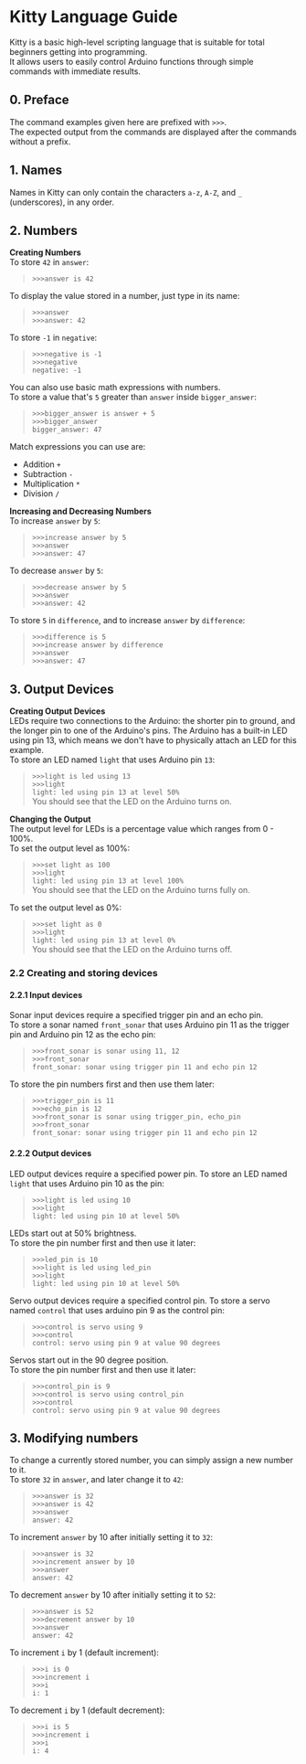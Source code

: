 # Kitty Language Guide
Kitty is a basic high-level scripting language that is suitable for total beginners getting into programming.  
It allows users to easily control Arduino functions through simple commands with immediate results.

## 0. Preface
The command examples given here are prefixed with `>>>`.  
The expected output from the commands are displayed after the commands without a prefix.

## 1. Names
Names in Kitty can only contain the characters `a-z`, `A-Z`, and `_` (underscores), in any order.

## 2. Numbers
__Creating Numbers__  
To store `42` in `answer`:
> `>>>answer is 42`

To display the value stored in a number, just type in its name:
> `>>>answer`  
> `>>>answer: 42`

To store `-1` in `negative`:
> `>>>negative is -1`  
> `>>>negative`  
> `negative: -1`

You can also use basic math expressions with numbers.  
To store a value that's `5` greater than `answer` inside `bigger_answer`:
> `>>>bigger_answer is answer + 5`  
> `>>>bigger_answer`  
> `bigger_answer: 47`

Match expressions you can use are:
* Addition `+`
* Subtraction `-`
* Multiplication `*`
* Division `/`

__Increasing and Decreasing Numbers__  
To increase `answer` by `5`:
> `>>>increase answer by 5`  
> `>>>answer`  
> `>>>answer: 47`

To decrease `answer` by `5`:
> `>>>decrease answer by 5`  
> `>>>answer`  
> `>>>answer: 42`

To store `5` in `difference`, and to increase `answer` by `difference`:
> `>>>difference is 5`  
> `>>>increase answer by difference`  
> `>>>answer`  
> `>>>answer: 47`

## 3. Output Devices
__Creating Output Devices__  
LEDs require two connections to the Arduino: the shorter pin to ground, and the longer pin to one of the Arduino's pins. The Arduino has a built-in LED using pin 13, which means we don't have to physically attach an LED for this example.  
To store an LED named `light` that uses Arduino pin `13`:
> `>>>light is led using 13`  
> `>>>light`  
> `light: led using pin 13 at level 50%`  
You should see that the LED on the Arduino turns on.

__Changing the Output__  
The output level for LEDs is a percentage value which ranges from 0 - 100%.  
To set the output level as 100%:
> `>>>set light as 100`  
> `>>>light`  
> `light: led using pin 13 at level 100%`  
You should see that the LED on the Arduino turns fully on.

To set the output level as 0%:
> `>>>set light as 0`  
> `>>>light`  
> `light: led using pin 13 at level 0%`  
You should see that the LED on the Arduino turns off.


### 2.2 Creating and storing devices

#### 2.2.1 Input devices

Sonar input devices require a specified trigger pin and an echo pin.  
To store a sonar named `front_sonar` that uses Arduino pin 11 as the trigger pin and Arduino pin 12 as the echo pin:
> `>>>front_sonar is sonar using 11, 12`  
> `>>>front_sonar`  
> `front_sonar: sonar using trigger pin 11 and echo pin 12`

To store the pin numbers first and then use them later:
> `>>>trigger_pin is 11`  
> `>>>echo_pin is 12`  
> `>>>front_sonar is sonar using trigger_pin, echo_pin`  
> `>>>front_sonar`  
> `front_sonar: sonar using trigger pin 11 and echo pin 12`

#### 2.2.2 Output devices  
LED output devices require a specified power pin.
To store an LED named `light` that uses Arduino pin 10 as the pin:
> `>>>light is led using 10`  
> `>>>light`  
> `light: led using pin 10 at level 50%`

LEDs start out at 50% brightness.  
To store the pin number first and then use it later:
> `>>>led_pin is 10`  
> `>>>light is led using led_pin`  
> `>>>light`  
> `light: led using pin 10 at level 50%`

Servo output devices require a specified control pin.
To store a servo named `control` that uses arduino pin 9 as the control pin:
> `>>>control is servo using 9`  
> `>>>control`  
> `control: servo using pin 9 at value 90 degrees`

Servos start out in the 90 degree position.  
To store the pin number first and then use it later:
> `>>>control_pin is 9`  
> `>>>control is servo using control_pin`  
> `>>>control`  
> `control: servo using pin 9 at value 90 degrees`

## 3. Modifying numbers  
To change a currently stored number, you can simply assign a new number to it.  
To store `32` in `answer`, and later change it to `42`:
> `>>>answer is 32`  
> `>>>answer is 42`  
> `>>>answer`  
> `answer: 42`

To increment `answer` by 10 after initially setting it to `32`:
> `>>>answer is 32`  
> `>>>increment answer by 10`  
> `>>>answer`  
> `answer: 42`

To decrement `answer` by 10 after initially setting it to `52`:
> `>>>answer is 52`  
> `>>>decrement answer by 10`  
> `>>>answer`  
> `answer: 42`

To increment `i` by 1 (default increment):
> `>>>i is 0`  
> `>>>increment i`  
> `>>>i`  
> `i: 1`

To decrement `i` by 1 (default decrement):
> `>>>i is 5`  
> `>>>increment i`  
> `>>>i`  
> `i: 4`
